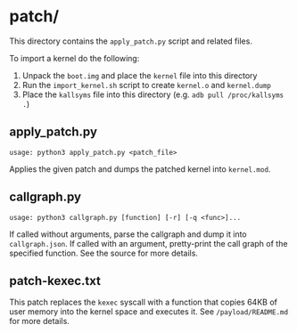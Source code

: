 # patch/

This directory contains the `apply_patch.py` script and related files.

To import a kernel do the following:
1. Unpack the `boot.img` and place the `kernel` file into this directory
2. Run the `import_kernel.sh` script to create `kernel.o` and `kernel.dump`
3. Place the `kallsyms` file into this directory (e.g. `adb pull /proc/kallsyms .`)

## apply_patch.py

`usage: python3 apply_patch.py <patch_file>`

Applies the given patch and dumps the patched kernel into `kernel.mod`.

## callgraph.py

`usage: python3 callgraph.py [function] [-r] [-q <func>]...`

If called without arguments, parse the callgraph and dump it into `callgraph.json`.
If called with an argument, pretty-print the call graph of the specified function.
See the source for more details.

## patch-kexec.txt

This patch replaces the `kexec` syscall with a function that copies 64KB of user memory into the kernel space and executes it. See `/payload/README.md` for more details.

